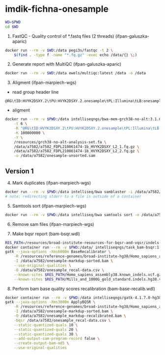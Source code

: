 # imdik-fichna-onesample

```bash
WD=$PWD
cd $WD
```

1. FastQC - Quality control of \*.fastq files (2 threads) (ifpan-galuszka-aparic)
```bash
docker run --rm -v $WD:/data pegi3s/fastqc -t 2 \
    $(find . -type f -name "*.fq.gz" -exec echo /data/{} \;)
```

2. Generate report with MultiQC (ifpan-galuszka-aparic)
```bash
docker run --rm -v $WD:/data ewels/multiqc:latest /data -o /data
```

3. Aligment (ifpan-marpiech-wgs)
  * read group header line
```
@RG\tID:HVYK2DSXY.2\tPU:HVYK2DSXY.2.onesample\tPL:Illumina\tLB:onesample.library\tSM:onesample
```
  * aligment
```bash
docker run --rm -v $PWD:/data intelliseqngs/bwa-mem-grch38-no-alt:3.1.0 bwa mem \
	-t 6 \
	-R "@RG\tID:HVYK2DSXY.2\tPU:HVYK2DSXY.2.onesample\tPL:Illumina\tLB:onesample.library\tSM:onesample" \
	-K 100000000 \
	-Y \
	/resources/grch38-no-alt-analysis-set.fa \
	/data/a7582/a7582_FDPL210061474-1b_HVYK2DSXY_L2_1.fq.gz \
	/data/a7582/a7582_FDPL210061474-1b_HVYK2DSXY_L2_2.fq.gz \
	-o /data/a7582/onesample-unsorted.sam
```

## Version 1

4. Mark duplicates (ifpan-marpiech-wgs)
```bash
docker run --rm -v $PWD:/data intelliseq/bwa samblaster -i /data/a7582/onesample-unsorted.sam -o /data/a7582/onesample-markdup.sam 2> a7582/onesample-bwa-samblaster-stderr.log
# note: redirecting stderr to a file is outside of a container
```

5. Samtools sort (ifpan-marpiech-wgs)
```bash
docker run --rm -v $PWD:/data intelliseq/bwa samtools sort -o /data/a7582/onesample-markdup-sorted.bam -@ 6 /data/a7582/onesample-markdup.sam
```

6. Remove sam files (ifpan-marpiech-wgs)

7. Make bqsr report (bam-bsqr.wdl)
```bash
RES_PATH=/resources/broad-institute-resources-for-bqsr-and-vqsr/indels-known-sites/ &&
docker container run --rm -v $PWD:/data/ intelliseqngs/task_bam-bsqr:1.1.0 \
gatk --java-options -Xms6000m BaseRecalibrator \
	-R /resources/reference-genomes/broad-institute-hg38/Homo_sapiens_assembly38.fa \
	-I /data/a7582/onesample-markdup-sorted.bam \
	--use-original-qualities \
	-O /data/a7582/onesample_recal-data.csv \
	--known-sites $RES_PATH/Homo_sapiens_assembly38.known_indels.vcf.gz \
	--known-sites $RES_PATH/Mills_and_1000G_gold_standard.indels.hg38.vcf.gz
```

8. Perform bam base quality scores recalibration (bam-base-recalib.wdl)
```bash
docker container run --rm -v $PWD:/data intelliseqngs/gatk-4.1.7.0-hg38:1.0.1 \
gatk --java-options -Xms3000m ApplyBQSR \
	-R /resources/reference-genomes/broad-institute-hg38/Homo_sapiens_assembly38.fa \
	-I /data/a7582/onesample-markdup-sorted.bam \
	-O /data/a7582/onesample_markdup-recalibrated.bam \
	-bqsr /data/a7582/onesample_recal-data.csv \
	--static-quantized-quals 10 \
	--static-quantized-quals 20 \
	--static-quantized-quals 30 \
	--add-output-sam-program-record false \
	--create-output-bam-md5 \
	--use-original-qualities
```
